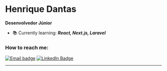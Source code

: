 # Henrique Dantas 

**Desenvolvedor Júnior**

- 📚 Currently learning: **_React, Next.js, Laravel_**

### How to reach me:

[![Email badge](https://img.shields.io/badge/email-red?style=for-the-badge&logo=gmail&logoColor=white)](mailto:henrique@hotmail.ph?subject=Hello)
[![LinkedIn Badge](https://img.shields.io/badge/linkedin-blue?logo=linkedin&style=for-the-badge&logoColor=white)](https://www.linkedin.com/in/paulo-henrique-261631200/)

---

